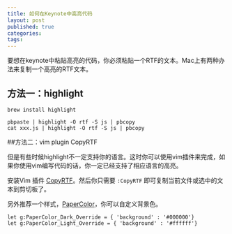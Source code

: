 ```yaml
---
title: 如何在Keynote中高亮代码
layout: post
published: true
categories: 
tags: 
---
```


要想在keynote中粘贴高亮的代码，你必须粘贴一个RTF的文本。Mac上有两种办法来复制一个高亮的RTF文本。

## 方法一：highlight

```
brew install highlight 

pbpaste | highlight -O rtf -S js | pbcopy
cat xxx.js | highlight -O rtf -S js | pbcopy
```

##方法二：vim plugin CopyRTF

但是有些时候highlight不一定支持你的语言。这时你可以使用vim插件来完成，如果你使用vim编写代码的话，你一定已经支持了相应语言的高亮。

安装Vim 插件 [CopyRTF](https://github.com/zerowidth/vim-copy-as-rtf)。然后你只需要 `:CopyRTF` 即可复制当前文件或选中的文本到剪切板了。

另外推荐一个样式，[PaperColor](https://github.com/NLKNguyen/papercolor-theme)，你可以自定义背景色。

```
let g:PaperColor_Dark_Override = { 'background' : '#000000'}
let g:PaperColor_Light_Override = { 'background' : '#ffffff'}
```
